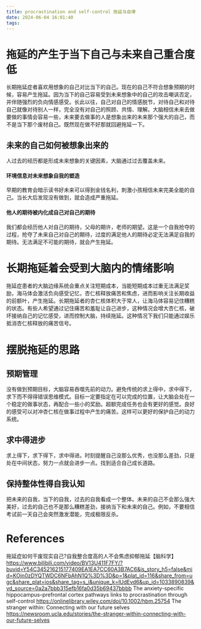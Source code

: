 ```yaml
---
title: procrastination and self-control 拖延与自律
date: 2024-06-04 16:01:40
tags:
---
```

# 拖延的产生于当下自己与未来自己重合度低
长期拖延症者喜欢用想象的自己对比当下的自己。现在的自己不符合想象预期的时候，容易产生拖延。因为当下的自己容易受到未来想象中的自己的攻击嘲讽否定，并伴随强烈的负向情感感受。长此以往，自己对自己的情感脱节，对待自己和对待自己就像对待别人一样，完全没有对自己的照顾、共情、理解。大脑相信未来去做要做的事情会容易一些，未来要去做事的人是想象出来的未来那个强大的自己，而不是当下那个废材自己。既然现在做不好那就回避拖延一下。
## 未来的自己如何被想象出来的
人过去的经历都是形成未来想象的关键因素，大脑通过过去覆盖未来。
#### 环境信息对未来想象自我的塑造
早期的教育会暗示读书好未来可以得到金钱名利，刺激小孩相信未来完美全能的自己。当长大后发现没有做到，就会造成严重拖延。
#### 他人的期待被内化成自己对自己的期待
我们都会经历他人对自己的期待，父母的期许，老师的期望。这是一个自我抢夺的过程，抢夺了未来自己对自己的期待，过度的满足他人的期待必定无法满足自我的期待。无法满足不可能的期待，就会产生拖延。

# 长期拖延着会受到大脑内的情绪影响
拖延症患者的大脑边缘系统会重点关注短期成本，当能短期成本过重无法满足奖励，海马体会激活负向感受记忆，杏仁核释放痛苦和焦虑，进而影响关注长期收益的前额叶，产生拖延。长期拖延者的杏仁核体积大于常人，让海马体容易记住糟糕的状态。有些人希望通过记住痛苦和羞耻让自己进步，这种情况会增大杏仁核，破坏接纳自己的记忆感受，进而控制大脑，持续拖延。这种情况下我们只能通过娱乐抵消杏仁核释放的痛苦信号。

# 摆脱拖延的思路
## 预期管理
没有做到预期目标，大脑容易吞噬先前的动力。避免传统的求上得中，求中得下，求下而不得得错误思维模式。目标一定要指定在可以完成的位置，让大脑会处在一个稳定的做事状态，再配合一些小的奖励。超额完成任务也会有更好的感觉。良好的感受可以对冲杏仁核在做事过程中产生的痛苦。这样可以更好的保护自己的动力系统。
## 求中得进步
求上得下，求下得下，求中得进。时刻提醒自己没那么优秀，也没那么差劲，只是处在中间状态，努力一点就会进步一点。找到适合自己成长道路。
## 保持整体性得自我认知
把未来的自我，当下的自我，过去的自我看成一个整体。未来的自己不会那么强大美好，过去的自己也不是那么糟糕差劲，接纳当下和未来的自己。例如，不要相信考试前一天自己会突然激发潜能，完成极限反杀。


# References
拖延症如何干废现实自己?自我整合度高的人不会焦虑抑郁拖延【脑科学】
https://www.bilibili.com/video/BV13U411F7FY/?buvid=Y54C345216215177409EA1EA7CC60A3B7AC6&is_story_h5=false&mid=KOjn0zDYQTWDC6NFbAhN1Q%3D%3D&p=1&plat_id=116&share_from=ugc&share_plat=ios&share_tag=s_i&unique_k=lUdEvd6&up_id=1033890839&vd_source=0a2a7bbb315efb16fa0d35b69437bbbb
The anxiety-specific hippocampus–prefrontal cortex pathways links to procrastination through self-control
https://onlinelibrary.wiley.com/doi/10.1002/hbm.25754
The stranger within: Connecting with our future selves
https://newsroom.ucla.edu/stories/the-stranger-within-connecting-with-our-future-selves